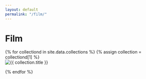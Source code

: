 ```yaml
---
layout: default
permalink: "/film/"
---
```


<div class="hero film-hero">
  <h1 class="hero-title">Film</h1>
</div>

<div class="collections-container">
{% for collectiond in site.data.collections %}
{% assign collection = collectiond[1] %}

<div class="collection-container">
  <img src="/images/{{ collection.coverimg }}" alt="{{ collection.title }}">
</div>

{% endfor %}

</div>
